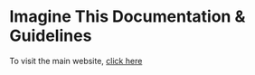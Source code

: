 # Imagine This Documentation & Guidelines

To visit the main website, [click here](https://www.nhs.co.uk)